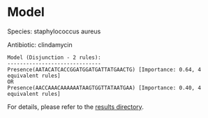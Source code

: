 
# Model

Species: staphylococcus aureus

Antibiotic: clindamycin

```
Model (Disjunction - 2 rules):
------------------------------
Presence(AATACATCACCGGATGGATGATTATGAACTG) [Importance: 0.64, 4 equivalent rules]
OR
Presence(AACCAAACAAAAAATAAGTGGTTATAATGAA) [Importance: 0.40, 4 equivalent rules]

```

For details, please refer to the [results directory](../../../../../results/scm_b/staphylococcus%20aureus/clindamycin/repeat_7/).

